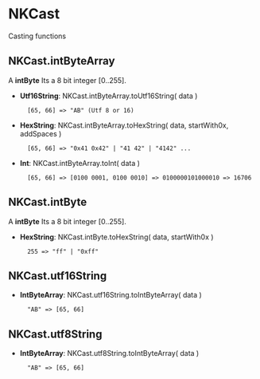 # NKCast
Casting functions

NKCast.intByteArray
----------------------------------------------------------------------------
A __intByte__ Its a 8 bit integer [0..255].

- __Utf16String__: NKCast.intByteArray.toUtf16String( data )

        [65, 66] => "AB" (Utf 8 or 16)

- __HexString__: NKCast.intByteArray.toHexString( data, startWith0x, addSpaces )

        [65, 66] => "0x41 0x42" | "41 42" | "4142" ...

- __Int__: NKCast.intByteArray.toInt( data )

        [65, 66] => [0100 0001, 0100 0010] => 0100000101000010 => 16706


NKCast.intByte
----------------------------------------------------------------------------
A __intByte__ Its a 8 bit integer [0..255].

- __HexString__: NKCast.intByte.toHexString( data, startWith0x )

        255 => "ff" | "0xff"


NKCast.utf16String
----------------------------------------------------------------------------

- __IntByteArray__: NKCast.utf16String.toIntByteArray( data )

        "AB" => [65, 66]


NKCast.utf8String
----------------------------------------------------------------------------

- __IntByteArray__: NKCast.utf8String.toIntByteArray( data )

        "AB" => [65, 66]




